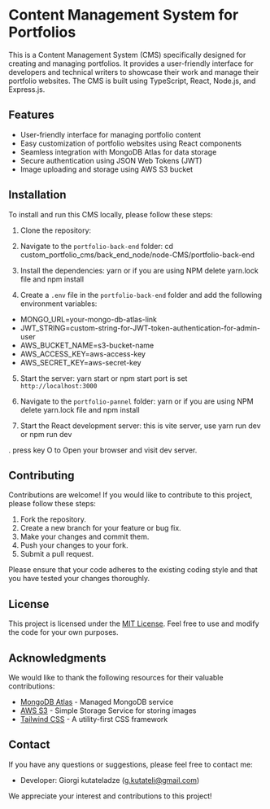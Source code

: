 # Content Management System for Portfolios

This is a Content Management System (CMS) specifically designed for creating and managing portfolios. It provides a user-friendly interface for developers and technical writers to showcase their work and manage their portfolio websites. The CMS is built using TypeScript, React, Node.js, and Express.js.

## Features

- User-friendly interface for managing portfolio content
- Easy customization of portfolio websites using React components
- Seamless integration with MongoDB Atlas for data storage
- Secure authentication using JSON Web Tokens (JWT)
- Image uploading and storage using AWS S3 bucket

## Installation

To install and run this CMS locally, please follow these steps:
1. Clone the repository:
2. Navigate to the `portfolio-back-end` folder:
cd custom_portfolio_cms/back_end_node/node-CMS/portfolio-back-end

3. Install the dependencies:
yarn or if you are using NPM delete yarn.lock file and npm install 
4. Create a `.env` file in the `portfolio-back-end` folder and add the following environment variables:
- MONGO_URL=your-mongo-db-atlas-link
- JWT_STRING=custom-string-for-JWT-token-authentication-for-admin-user
- AWS_BUCKET_NAME=s3-bucket-name
- AWS_ACCESS_KEY=aws-access-key
- AWS_SECRET_KEY=aws-secret-key
5. Start the server:
yarn start or npm start port is set `http://localhost:3000`
6. Navigate to the `portfolio-pannel` folder:
yarn or if you are using NPM delete yarn.lock file and npm install 

8. Start the React development server:
this is vite server, use yarn run dev or npm run dev

. press key O to Open your browser and visit dev server.

## Contributing

Contributions are welcome! If you would like to contribute to this project, please follow these steps:

1. Fork the repository.
2. Create a new branch for your feature or bug fix.
3. Make your changes and commit them.
4. Push your changes to your fork.
5. Submit a pull request.

Please ensure that your code adheres to the existing coding style and that you have tested your changes thoroughly.

## License

This project is licensed under the [MIT License](LICENSE). Feel free to use and modify the code for your own purposes.

## Acknowledgments

We would like to thank the following resources for their valuable contributions:

- [MongoDB Atlas](https://www.mongodb.com/cloud/atlas) - Managed MongoDB service
- [AWS S3](https://aws.amazon.com/s3/) - Simple Storage Service for storing images
- [Tailwind CSS](https://tailwindcss.com/) - A utility-first CSS framework

## Contact

If you have any questions or suggestions, please feel free to contact me:

 
-  Developer: Giorgi kutateladze (g.kutateli@gmail.com)

We appreciate your interest and contributions to this project!
